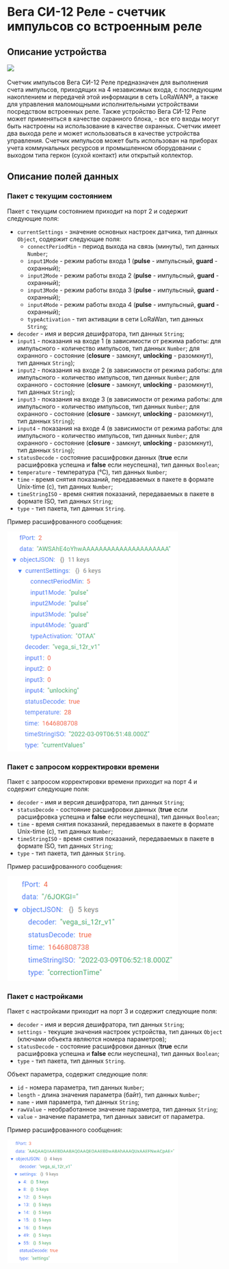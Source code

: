 # Вега СИ-12 Реле - счетчик импульсов со встроенным реле


## Описание устройства
<img src="https://iotvega.com/content/ru/si/si12relay/ava.jpg" width="400" />

Счетчик импульсов Вега СИ-12 Реле предназначен для выполнения счета импульсов, приходящих на 4 независимых входа, с последующим накоплением и передачей этой информации в сеть LoRaWAN®, а также для управления маломощными исполнительными устройствами посредством встроенных реле.
Также устройство Вега СИ-12 Реле может применяться в качестве охранного блока, - все его входы могут быть настроены на использование в качестве охранных.
Счетчик имеет два выхода реле и может использоваться в качестве устройства управления.
Счетчик импульсов может быть использован на приборах учета коммунальных ресурсов и промышленном оборудовании с выходом типа геркон (сухой контакт) или открытый коллектор.


## Описание полей данных

### Пакет с текущим состоянием

Пакет с текущим состоянием приходит на порт 2 и содержит следующие поля:
- `currentSettings` - значение основных настроек датчика, тип данных `Object`, содержит следующие поля:
    - `connectPeriodMin` - период выхода на связь (минуты), тип данных `Number`;
    - `input1Mode` - режим работы входа 1 (**pulse** - импульсный, **guard** - охранный);
    - `input2Mode` - режим работы входа 2 (**pulse** - импульсный, **guard** - охранный);
    - `input3Mode` - режим работы входа 3 (**pulse** - импульсный, **guard** - охранный);
    - `input4Mode` - режим работы входа 4 (**pulse** - импульсный, **guard** - охранный);
    - `typeActivation` - тип активации в сети LoRaWan, тип данных `String`;
- `decoder` - имя и версия дешифратора, тип данных `String`;
- `input1` - показания на входе 1 (в зависимости от режима работы: для импульсного - количество импульсов, тип данных `Number`; для охранного - состояние (**closure** - замкнут, **unlocking** - разомкнут), тип данных `String`);
- `input2` - показания на входе 2 (в зависимости от режима работы: для импульсного - количество импульсов, тип данных `Number`; для охранного - состояние (**closure** - замкнут, **unlocking** - разомкнут), тип данных `String`);
- `input3` - показания на входе 3 (в зависимости от режима работы: для импульсного - количество импульсов, тип данных `Number`; для охранного - состояние (**closure** - замкнут, **unlocking** - разомкнут), тип данных `String`);
- `input4` - показания на входе 4 (в зависимости от режима работы: для импульсного - количество импульсов, тип данных `Number`; для охранного - состояние (**closure** - замкнут, **unlocking** - разомкнут), тип данных `String`);
- `statusDecode` - состояние расшифровки данных (**true** если расшифровка успешна и **false** если неуспешна), тип данных `Boolean`;
- `temperature` - температура (°С), тип данных `Number`;
- `time` - время снятия показаний, передаваемых в пакете в формате Unix-time (с), тип данных `Number`;
- `timeStringISO` - время снятия показаний, передаваемых в пакете в формате ISO, тип данных `String`;
- `type` - тип пакета, тип данных `String`.

Пример расшифрованного сообщения:

<img src="images/port2Message.png" width="400" />


### Пакет с запросом корректировки времени

Пакет с запросом корректировки времени приходит на порт 4 и содержит следующие поля:
- `decoder` - имя и версия дешифратора, тип данных `String`;
- `statusDecode` - состояние расшифровки данных (**true** если расшифровка успешна и **false** если неуспешна), тип данных `Boolean`;
- `time` - время снятия показаний, передаваемых в пакете в формате Unix-time (с), тип данных `Number`;
- `timeStringISO` - время снятия показаний, передаваемых в пакете в формате ISO, тип данных `String`;
- `type` - тип пакета, тип данных `String`.

Пример расшифрованного сообщения:

<img src="images/port4Message.png" width="400" />


### Пакет с настройками

Пакет с настройками приходит на порт 3 и содержит следующие поля:
- `decoder` - имя и версия дешифратора, тип данных `String`;
- `settings` - текущие значения настроек устройства, тип данных `Object` (ключами объекта являются номера параметров);
- `statusDecode` - состояние расшифровки данных (**true** если расшифровка успешна и **false** если неуспешна), тип данных `Boolean`;
- `type` - тип пакета, тип данных `String`.

Объект параметра, содержит следующие поля:
- `id` - номера параметра, тип данных `Number`;
- `length` - длина значения параметра (байт), тип данных `Number`;
- `name` - имя параметра, тип данных `String`;
- `rawValue` - необработанное значение параметра, тип данных `String`;
- `value` - значение параметра, тип данных зависит от параметра.

Пример расшифрованного сообщения:

<img src="images/port3Message.png" width="400" />